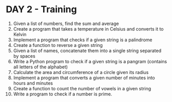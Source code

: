 # DAY 2 - Training  

1. Given a list of numbers, find the sum and average  
2. Create a program that takes a temperature in Celsius and converts it to Kelvin  
3. Implement a program that checks if a given string is a palindrome  
4. Create a function to reverse a given string  
5. Given a list of names, concatenate them into a single string separated by spaces  
6. Write a Python program to check if a given string is a pangram (contains all letters of the alphabet)  
7. Calculate the area and circumference of a circle given its radius  
8. Implement a program that converts a given number of minutes into hours and minutes  
9. Create a function to count the number of vowels in a given string  
10. Write a program to check if a number is prime.  